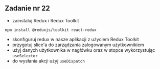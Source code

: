 ## Zadanie nr 22

- zainstaluj Redux i Redux Toolkit

```
npm install @reduxjs/toolkit react-redux
```

- skonfiguruj redux w nasze aplikacji z użyciem Redux Toolkit
- przygotuj slice'a do zarządzania zalogowanym użytkownikiem
- użyj danych użytkownika w nagłówku oraz w stopce wykorzystując `useSelector`
- do wysłania akcji użyj `useDispatch`
